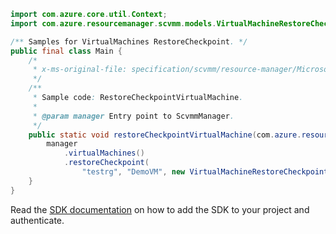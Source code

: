 ```java
import com.azure.core.util.Context;
import com.azure.resourcemanager.scvmm.models.VirtualMachineRestoreCheckpoint;

/** Samples for VirtualMachines RestoreCheckpoint. */
public final class Main {
    /*
     * x-ms-original-file: specification/scvmm/resource-manager/Microsoft.ScVmm/preview/2020-06-05-preview/examples/RestoreCheckpointVirtualMachine.json
     */
    /**
     * Sample code: RestoreCheckpointVirtualMachine.
     *
     * @param manager Entry point to ScvmmManager.
     */
    public static void restoreCheckpointVirtualMachine(com.azure.resourcemanager.scvmm.ScvmmManager manager) {
        manager
            .virtualMachines()
            .restoreCheckpoint(
                "testrg", "DemoVM", new VirtualMachineRestoreCheckpoint().withId("Demo CheckpointID"), Context.NONE);
    }
}
```

Read the [SDK documentation](https://github.com/Azure/azure-sdk-for-java/blob/azure-resourcemanager-scvmm_1.0.0-beta.1/sdk/scvmm/azure-resourcemanager-scvmm/README.md) on how to add the SDK to your project and authenticate.
